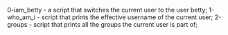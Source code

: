 0-iam_betty - a script that switches the current user to the user betty;
1-who_am_i - script that prints the effective username of the current user;
2-groups - script that prints all the groups the current user is part of;
